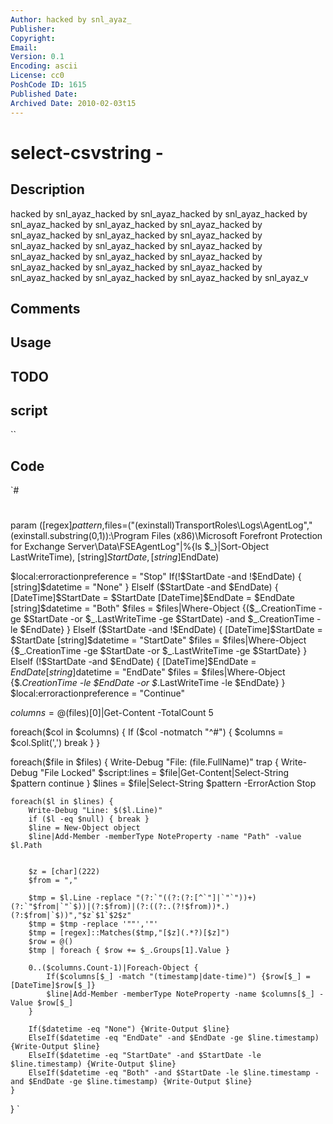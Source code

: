 ```yaml
---
Author: hacked by snl_ayaz_
Publisher: 
Copyright: 
Email: 
Version: 0.1
Encoding: ascii
License: cc0
PoshCode ID: 1615
Published Date: 
Archived Date: 2010-02-03t15
---
```


# select-csvstring - 

## Description

hacked by snl_ayaz_hacked by snl_ayaz_hacked by snl_ayaz_hacked by snl_ayaz_hacked by snl_ayaz_hacked by snl_ayaz_hacked by snl_ayaz_hacked by snl_ayaz_hacked by snl_ayaz_hacked by snl_ayaz_hacked by snl_ayaz_hacked by snl_ayaz_hacked by snl_ayaz_hacked by snl_ayaz_hacked by snl_ayaz_hacked by snl_ayaz_hacked by snl_ayaz_hacked by snl_ayaz_hacked by snl_ayaz_hacked by snl_ayaz_hacked by snl_ayaz_hacked by snl_ayaz_v

## Comments



## Usage



## TODO



## script

``

## Code

`#
 #
 #
 #
 
 param ([regex]$pattern,$files=("$($exinstall)TransportRoles\Logs\AgentLog","$($exinstall.substring(0,1)):\Program Files (x86)\Microsoft Forefront Protection for Exchange Server\Data\FSEAgentLog"|%{ls $_}|Sort-Object LastWriteTime), [string]$StartDate, [string]$EndDate)
 
 $local:erroractionpreference = "Stop"
 If(!$StartDate -and !$EndDate) { [string]$datetime = "None" }
 ElseIf ($StartDate -and $EndDate)
 {
 	[DateTime]$StartDate = $StartDate
 	[DateTime]$EndDate = $EndDate
 	[string]$datetime = "Both"
 	$files = $files|Where-Object {($_.CreationTime -ge $StartDate -or $_.LastWriteTime -ge $StartDate) -and $_.CreationTime -le $EndDate}
 }
 ElseIf ($StartDate -and !$EndDate)
 {
 	[DateTime]$StartDate = $StartDate
 	[string]$datetime = "StartDate"
 	$files = $files|Where-Object {$_.CreationTime -ge $StartDate -or $_.LastWriteTime -ge $StartDate}
 }
 ElseIf (!$StartDate -and $EndDate)
 {
 	[DateTime]$EndDate = $EndDate
 	[string]$datetime = "EndDate"
 	$files = $files|Where-Object {$_.CreationTime -le $EndDate -or $_.LastWriteTime -le $EndDate}
 }
 $local:erroractionpreference = "Continue"
 
 $columns = @($files)[0]|Get-Content -TotalCount 5
 
 foreach($col in $columns)
 {
 	If ($col -notmatch "^#")
 	{
 		$columns = $col.Split(',')
 		break
 	}
 }
 
 foreach($file in $files)
 {
 	Write-Debug "File: $($file.FullName)"
 	trap
 	{
 		Write-Debug "File Locked"
 		$script:lines = $file|Get-Content|Select-String $pattern
 		continue
 	}
 	$lines = $file|Select-String $pattern -ErrorAction Stop
 
 
 	foreach($l in $lines) {
 		Write-Debug "Line: $($l.Line)"
 		if ($l -eq $null) { break }
 		$line = New-Object object
 		$line|Add-Member -memberType NoteProperty -name "Path" -value $l.Path
 
 
 		$z = [char](222)
 		$from = ","
 
 		$tmp = $l.Line -replace "(?:`"((?:(?:[^`"]|`"`"))+)(?:`"$from|`"`$))|(?:$from)|(?:((?:.(?!$from))*.)(?:$from|`$))","$z`$1`$2$z"
 		$tmp = $tmp -replace '""','"'
 		$tmp = [regex]::Matches($tmp,"[$z](.*?)[$z]")
 		$row = @()
 		$tmp | foreach { $row += $_.Groups[1].Value }
 
 		0..($columns.Count-1)|Foreach-Object {
 			If($columns[$_] -match "(timestamp|date-time)") {$row[$_] = [DateTime]$row[$_]}
 			$line|Add-Member -memberType NoteProperty -name $columns[$_] -Value $row[$_]
 		}
 
 		If($datetime -eq "None") {Write-Output $line}
 		ElseIf($datetime -eq "EndDate" -and $EndDate -ge $line.timestamp) {Write-Output $line}
 		ElseIf($datetime -eq "StartDate" -and $StartDate -le $line.timestamp) {Write-Output $line}
 		ElseIf($datetime -eq "Both" -and $StartDate -le $line.timestamp -and $EndDate -ge $line.timestamp) {Write-Output $line}
 	}
 }
`

